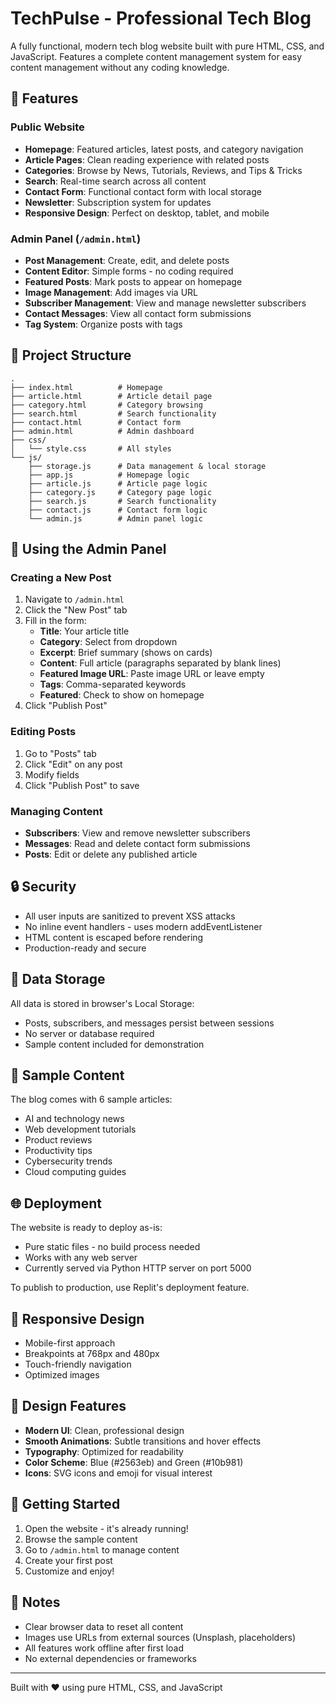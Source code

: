 # TechPulse - Professional Tech Blog

A fully functional, modern tech blog website built with pure HTML, CSS, and JavaScript. Features a complete content management system for easy content management without any coding knowledge.

## 🚀 Features

### Public Website
- **Homepage**: Featured articles, latest posts, and category navigation
- **Article Pages**: Clean reading experience with related posts
- **Categories**: Browse by News, Tutorials, Reviews, and Tips & Tricks
- **Search**: Real-time search across all content
- **Contact Form**: Functional contact form with local storage
- **Newsletter**: Subscription system for updates
- **Responsive Design**: Perfect on desktop, tablet, and mobile

### Admin Panel (`/admin.html`)
- **Post Management**: Create, edit, and delete posts
- **Content Editor**: Simple forms - no coding required
- **Featured Posts**: Mark posts to appear on homepage
- **Image Management**: Add images via URL
- **Subscriber Management**: View and manage newsletter subscribers
- **Contact Messages**: View all contact form submissions
- **Tag System**: Organize posts with tags

## 📁 Project Structure

```
.
├── index.html          # Homepage
├── article.html        # Article detail page
├── category.html       # Category browsing
├── search.html         # Search functionality
├── contact.html        # Contact form
├── admin.html          # Admin dashboard
├── css/
│   └── style.css       # All styles
└── js/
    ├── storage.js      # Data management & local storage
    ├── app.js          # Homepage logic
    ├── article.js      # Article page logic
    ├── category.js     # Category page logic
    ├── search.js       # Search functionality
    ├── contact.js      # Contact form logic
    └── admin.js        # Admin panel logic
```

## 🎨 Using the Admin Panel

### Creating a New Post

1. Navigate to `/admin.html`
2. Click the "New Post" tab
3. Fill in the form:
   - **Title**: Your article title
   - **Category**: Select from dropdown
   - **Excerpt**: Brief summary (shows on cards)
   - **Content**: Full article (paragraphs separated by blank lines)
   - **Featured Image URL**: Paste image URL or leave empty
   - **Tags**: Comma-separated keywords
   - **Featured**: Check to show on homepage
4. Click "Publish Post"

### Editing Posts

1. Go to "Posts" tab
2. Click "Edit" on any post
3. Modify fields
4. Click "Publish Post" to save

### Managing Content

- **Subscribers**: View and remove newsletter subscribers
- **Messages**: Read and delete contact form submissions
- **Posts**: Edit or delete any published article

## 🔒 Security

- All user inputs are sanitized to prevent XSS attacks
- No inline event handlers - uses modern addEventListener
- HTML content is escaped before rendering
- Production-ready and secure

## 💾 Data Storage

All data is stored in browser's Local Storage:
- Posts, subscribers, and messages persist between sessions
- No server or database required
- Sample content included for demonstration

## 🎯 Sample Content

The blog comes with 6 sample articles:
- AI and technology news
- Web development tutorials
- Product reviews
- Productivity tips
- Cybersecurity trends
- Cloud computing guides

## 🌐 Deployment

The website is ready to deploy as-is:
- Pure static files - no build process needed
- Works with any web server
- Currently served via Python HTTP server on port 5000

To publish to production, use Replit's deployment feature.

## 📱 Responsive Design

- Mobile-first approach
- Breakpoints at 768px and 480px
- Touch-friendly navigation
- Optimized images

## 🎨 Design Features

- **Modern UI**: Clean, professional design
- **Smooth Animations**: Subtle transitions and hover effects
- **Typography**: Optimized for readability
- **Color Scheme**: Blue (#2563eb) and Green (#10b981)
- **Icons**: SVG icons and emoji for visual interest

## 🚀 Getting Started

1. Open the website - it's already running!
2. Browse the sample content
3. Go to `/admin.html` to manage content
4. Create your first post
5. Customize and enjoy!

## 📝 Notes

- Clear browser data to reset all content
- Images use URLs from external sources (Unsplash, placeholders)
- All features work offline after first load
- No external dependencies or frameworks

---

Built with ❤️ using pure HTML, CSS, and JavaScript
